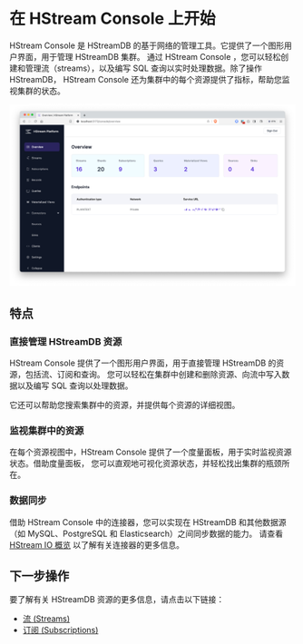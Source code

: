 # 在 HStream Console 上开始

HStream Console 是 HStreamDB 的基于网络的管理工具。它提供了一个图形用户界面，用于管理 HStreamDB 集群。
通过 HStream Console ，您可以轻松创建和管理流（streams），以及编写 SQL 查询以实时处理数据。除了操作 HStreamDB，
HStream Console 还为集群中的每个资源提供了指标，帮助您监视集群的状态。

![HStream Console 概览](./hstream-console-screenshot.png)

## 特点

### 直接管理 HStreamDB 资源

HStream Console 提供了一个图形用户界面，用于直接管理 HStreamDB 的资源，包括流、订阅和查询。
您可以轻松在集群中创建和删除资源、向流中写入数据以及编写 SQL 查询以处理数据。

它还可以帮助您搜索集群中的资源，并提供每个资源的详细视图。

### 监视集群中的资源

在每个资源视图中，HStream Console 提供了一个度量面板，用于实时监视资源状态。借助度量面板，
您可以直观地可视化资源状态，并轻松找出集群的瓶颈所在。

### 数据同步

借助 HStream Console 中的连接器，您可以实现在 HStreamDB 和其他数据源（如 MySQL、PostgreSQL 和 Elasticsearch）之间同步数据的能力。
请查看 [HStream IO 概览](../develop/ingest-and-distribute/overview.md) 以了解有关连接器的更多信息。

## 下一步操作

要了解有关 HStreamDB 资源的更多信息，请点击以下链接：

- [流 (Streams)](../develop/write/stream.md)
- [订阅 (Subscriptions)](../develop/receive/subscription.md)
